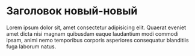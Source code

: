 # Заголовок новый-новый

Lorem ipsum dolor sit, amet consectetur adipisicing elit. Quaerat eveniet amet dicta nisi magnam quibusdam eaque laudantium modi commodi ipsam, animi nemo temporibus corporis asperiores consequatur blanditiis fuga laborum natus.
